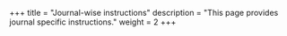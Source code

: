 +++
title = "Journal-wise instructions"
description = "This page provides journal specific instructions."
weight = 2
+++